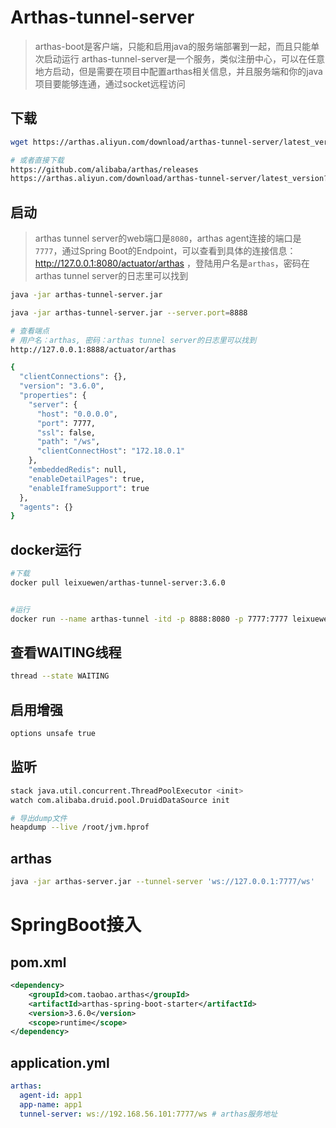 # Arthas-tunnel-server

> arthas-boot是客户端，只能和启用java的服务端部署到一起，而且只能单次启动运行
> arthas-tunnel-server是一个服务，类似注册中心，可以在任意地方启动，但是需要在项目中配置arthas相关信息，并且服务端和你的java项目要能够连通，通过socket远程访问


## 下载

```sh
wget https://arthas.aliyun.com/download/arthas-tunnel-server/latest_version?mirror=aliyun -O arthas-tunnel-server.jar

# 或者直接下载
https://github.com/alibaba/arthas/releases
https://arthas.aliyun.com/download/arthas-tunnel-server/latest_version?mirror=aliyun
```



## 启动

> arthas tunnel server的web端口是`8080`，arthas agent连接的端口是`7777`，通过Spring Boot的Endpoint，可以查看到具体的连接信息： http://127.0.0.1:8080/actuator/arthas ，登陆用户名是`arthas`，密码在arthas tunnel server的日志里可以找到

```sh
java -jar arthas-tunnel-server.jar

java -jar arthas-tunnel-server.jar --server.port=8888

# 查看端点
# 用户名：arthas, 密码：arthas tunnel server的日志里可以找到
http://127.0.0.1:8888/actuator/arthas

{
  "clientConnections": {},
  "version": "3.6.0",
  "properties": {
    "server": {
      "host": "0.0.0.0",
      "port": 7777,
      "ssl": false,
      "path": "/ws",
      "clientConnectHost": "172.18.0.1"
    },
    "embeddedRedis": null,
    "enableDetailPages": true,
    "enableIframeSupport": true
  },
  "agents": {}
}
```

## docker运行

```sh
#下载
docker pull leixuewen/arthas-tunnel-server:3.6.0


#运行
docker run --name arthas-tunnel -itd -p 8888:8080 -p 7777:7777 leixuewen/arthas-tunnel-server:3.6.0
```

## 查看WAITING线程
```sh
thread --state WAITING
```

## 启用增强
```sh
options unsafe true
```

## 监听

```sh
stack java.util.concurrent.ThreadPoolExecutor <init>
watch com.alibaba.druid.pool.DruidDataSource init

# 导出dump文件
heapdump --live /root/jvm.hprof
```


## arthas

```sh
java -jar arthas-server.jar --tunnel-server 'ws://127.0.0.1:7777/ws'
```



# SpringBoot接入

## pom.xml

```xml
<dependency>
    <groupId>com.taobao.arthas</groupId>
    <artifactId>arthas-spring-boot-starter</artifactId>
    <version>3.6.0</version>
    <scope>runtime</scope>
</dependency>
```



## application.yml

```yaml
arthas:
  agent-id: app1
  app-name: app1
  tunnel-server: ws://192.168.56.101:7777/ws # arthas服务地址
```

